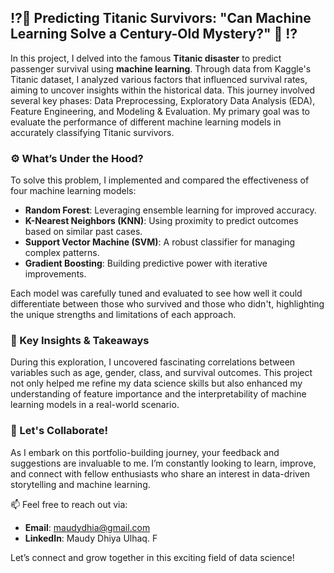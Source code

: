 ## ⁉️🚢 Predicting Titanic Survivors: "Can Machine Learning Solve a Century-Old Mystery?" 🚢 ⁉️

In this project, I delved into the famous **Titanic disaster** to predict passenger survival using **machine learning**. Through data from Kaggle's Titanic dataset, I analyzed various factors that influenced survival rates, aiming to uncover insights within the historical data. This journey involved several key phases: Data Preprocessing, Exploratory Data Analysis (EDA), Feature Engineering, and Modeling & Evaluation. My primary goal was to evaluate the performance of different machine learning models in accurately classifying Titanic survivors.

### ⚙️ What’s Under the Hood?
To solve this problem, I implemented and compared the effectiveness of four machine learning models:


- **Random Forest**: Leveraging ensemble learning for improved accuracy.
- **K-Nearest Neighbors (KNN)**: Using proximity to predict outcomes based on similar past cases.
- **Support Vector Machine (SVM)**: A robust classifier for managing complex patterns.
- **Gradient Boosting**: Building predictive power with iterative improvements.
  
Each model was carefully tuned and evaluated to see how well it could differentiate between those who survived and those who didn't, highlighting the unique strengths and limitations of each approach.

### 🚀 Key Insights & Takeaways
During this exploration, I uncovered fascinating correlations between variables such as age, gender, class, and survival outcomes. This project not only helped me refine my data science skills but also enhanced my understanding of feature importance and the interpretability of machine learning models in a real-world scenario.

### 💬 Let's Collaborate!
As I embark on this portfolio-building journey, your feedback and suggestions are invaluable to me. I’m constantly looking to learn, improve, and connect with fellow enthusiasts who share an interest in data-driven storytelling and machine learning.

📫 Feel free to reach out via:

- **Email**: maudydhia@gmail.com
- **LinkedIn**: Maudy Dhiya Ulhaq. F
  
Let’s connect and grow together in this exciting field of data science!
